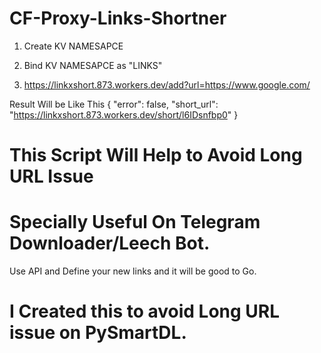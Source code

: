# CF-Proxy-Links-Shortner

1. Create KV NAMESAPCE

2. Bind KV NAMESAPCE as "LINKS" 

3. https://linkxshort.873.workers.dev/add?url=https://www.google.com/

Result Will be Like This
{
  "error": false,
  "short_url": "https://linkxshort.873.workers.dev/short/l6IDsnfbp0"
}

# This Script Will Help to Avoid Long URL Issue
# Specially Useful On Telegram Downloader/Leech Bot.

Use API and Define your new links and it will be good to Go.

# I Created this to avoid Long URL issue on PySmartDL.

